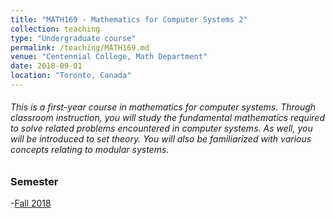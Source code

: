 ```yaml
---
title: "MATH169 - Mathematics for Computer Systems 2"
collection: teaching
type: "Undergraduate course"
permalink: /teaching/MATH169.md
venue: "Centennial College, Math Department"
date: 2018-09-01
location: "Toronto, Canada"
---
```


###### This is a first-year course in mathematics for computer systems. Through classroom instruction, you will study the fundamental mathematics required to solve related problems encountered in computer systems. As well, you will be introduced to set theory. You will also be familiarized with various concepts relating to modular systems.

### Semester
-[Fall 2018](https://e.centennialcollege.ca/d2l/home/373015)
